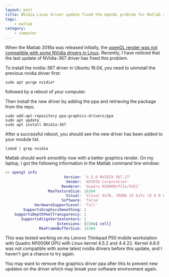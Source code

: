 ```yaml
---
layout: post
title: NVidia Linux driver update fixed the openGL problem for Matlab 2016a
tags:
    - matlab
category:
    - computer
---
```

When the Matlab 2016a was released initially, the [openGL render was not compatible with some NVidia drivers in Linux](http://askubuntu.com/questions/765455/how-to-run-matlab-2016a-with-nvidia-drivers-of-gtx-960-in-ubuntu-16-04).
Recently, I have noticed that the last update of NVidia-367 driver has fixed this problem.

To install the nvidia-367 driver in Ubuntu 16.04, you need to uninstall the previous nvidia driver first:
```
sudo apt purge nvidia*
```
followed by a reboot of your computer.

Then install the new driver by adding the ppa and retrieving the package from the repo.
```
sudo add-apt-repository ppa:graphics-drivers/ppa
sudo apt update
sudo apt install NVidia-367
```
After a successful reboot, you should see the new driver has been added to your module list.
```
lsmod | grep nvidia
```
Matlab should work smoothly now with a better graphics render.
On my laptop, I got the following information in the Matlab command line window:
```Matlab
>> opengl info
                          Version: '4.5.0 NVIDIA 367.27'
                           Vendor: 'NVIDIA Corporation'
                         Renderer: 'Quadro M1000M/PCIe/SSE2'
                   MaxTextureSize: 16384
                           Visual: 'Visual 0x70, (RGBA 32 bits (8 8 8 8), Z depth 16 bits…'
                         Software: 'false'
             HardwareSupportLevel: 'full'
        SupportsGraphicsSmoothing: 1
    SupportsDepthPeelTransparency: 1
       SupportsAlignVertexCenters: 1
                       Extensions: {330x1 cell}
               MaxFrameBufferSize: 16384
```
This was tested working on my Lenovo Thinkpad P50 mobile workstation with Quadro M1000M GPU with Linux kernel 4.5.2 and 4.4.22.
Kernel 4.6.0 was not compatible with some latest nvidia drivers before this update, and I haven't got a chance to try again.

You may want to remove the graphics driver ppa after this to prevent new updates on the driver which may break your software environment again.
